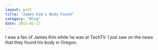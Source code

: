 ```yaml
---
layout: post
title: "James Kim's Body Found"
category: "Blog"
date: 2011-01-17
---
```



I was a fan of James Kim while he was at TechTV. I just saw on the news that they found his body in Oregon.
